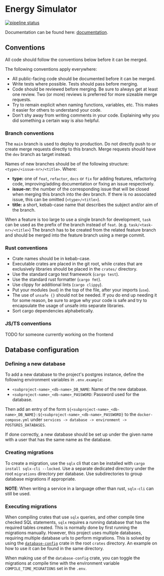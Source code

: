 # Energy Simulator

[![pipeline status](https://gitlab.ilabt.imec.be/r2l/students/bacheloreindwerk2324/energie-simulator/badges/dev/pipeline.svg)](https://gitlab.ilabt.imec.be/r2l/students/bacheloreindwerk2324/energie-simulator/-/commits/dev)

Documentation can be found here: [documentation](./docs/README.md).

## Conventions

All code should follow the conventions below before it can be merged.

The following conventions apply everywhere:

-   All public-facing code should be documented before it can be merged.
-   Write tests where possible. Tests should pass before merging.
-   Code should be reviewed before merging. Be sure to always get at least one review. Two (or more) reviews is preferred for more sizeable merge requests.
-   Try to remain explicit when naming functions, variables, etc. This makes it easier for others to understand your code.
-   Don't shy away from writing comments in your code. Explaining why you did something a certain way is also helpful.

### Branch conventions

The `main` branch is used to deploy to production.
Do not directly push to or create merge requests directly to this branch.
Merge requests should have the `dev` branch as target instead.

Names of new branches should be of the following structure: `<type>/<issue-nr>/<title>`.
Where:

-   **type:** one of `feat`, `refactor`, `docs` or `fix` for adding features, refactoring code, improving/adding documentation or fixing an issue respectively.
-   **issue-nr:** the number of the corresponding issue that will be closed when merging this branch into the dev branch. If there is no associated issue, this can be omitted (`<type>/<title>`).
-   **title:** a short, kebab-case name that describes the subject and/or aim of the branch.

When a feature is too large to use a single branch for development, `task` can be used as the prefix of the branch instead of `feat`.
(e.g. `task/<task-nr>/<title>`)
The branch has to be created from the related feature branch and should be merged into the feature branch using a merge commit.

### Rust conventions

-   Crate names should be in kebab-case.
-   Executable crates are placed in the git root, while crates that are exclusively libraries should be placed in the `crates/` directory.
-   Use the standard cargo test framework (`cargo test`).
-   Use the standard rust formatter (`cargo fmt`).
-   Use clippy for additional lints (`cargo clippy`).
-   Put your modules (`mod`) in the top of the file, after your imports (`use`).
-   The use of `unsafe {}` should not be needed. If you do end up needing it for some reason, be sure to argue why your code is safe and try to encapsulate the usage of unsafe into separate libraries.
-   Sort cargo dependencies alphabetically.

### JS/TS conventions

TODO for someone currently working on the frontend

## Database configuration

### Defining a new database

To add a new database to the project's postgres instance, define the following environment variables in `.env.example`:

-   `<subproject-name>_<db-name>_DB_NAME`: Name of the new database.
-   `<subproject-name>_<db-name>_PASSWORD`: Password used for the database.

Then add an entry of the form `${<subproject-name>_<db-name>_DB_NAME}:${<subproject-name>_<db-name>_PASSWORD}` to the `docker-compose.yml` under `services -> database -> environment -> POSTGRES_DATABASES`.

If done correctly, a new database should be set up under the given name with a user that has the same name as the database.

### Creating migrations

To create a migration, use the `sqlx` cli that can be installed with `cargo install sqlx-cli --locked`.
Use a separate dedicated directory under the root `migrations` directory per database. Use subdirectories to group database migrations if appropriate.

**NOTE**: When writing a service in a language other than rust, `sqlx-cli` can still be used.

### Executing migrations

When compiling crates that use `sqlx` queries, and other compile time checked SQL statements, `sqlx` requires a running database that has the required tables created.
This is normally done by first running the migrations manually.
However, this project uses multiple databases, requiring multiple database urls to perform migrations.
This is solved by using the [`database-config`](./crates/database-config) crate in the root `crates` directory.
An example on how to use it can be found in the same directory.

When making use of the `database-config` crate, you can toggle the migrations at compile time with the environment variable `COMPILE_TIME_MIGRATIONS` set in the `.env`.

